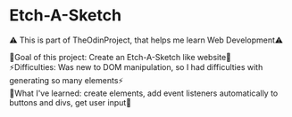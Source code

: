 # Etch-A-Sketch
⚠️ This is part of TheOdinProject, that helps me learn Web Development⚠️  
  
🧮Goal of this project: Create an Etch-A-Sketch like website🧮  
⚡Difficulties: Was new to DOM manipulation, so I had difficulties with generating so many elements⚡  
📗What I've learned: create elements, add event listeners automatically to buttons and divs, get user input📗  
